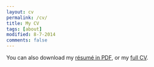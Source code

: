 ```yaml
---
layout: cv
permalink: /cv/
title: My CV
tags: [about]
modified: 8-7-2014
comments: false
---
```


You can also download my <a href="https://www.dropbox.com/s/mfal5tp0q3gnr5t/Resume-PontTuset.pdf?dl=0" target="_blank">résumé in PDF</a>, or my <a href="https://www.dropbox.com/s/w4ya1tpt91wfmje/CV-PontTuset.pdf?dl=0" target="_blank">full CV</a>.

